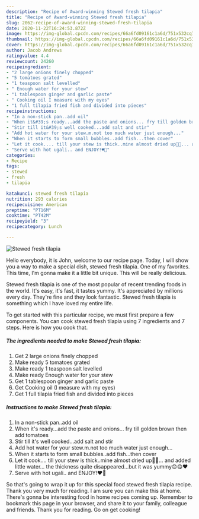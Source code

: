 ```yaml
---
description: "Recipe of Award-winning Stewed fresh tilapia"
title: "Recipe of Award-winning Stewed fresh tilapia"
slug: 2062-recipe-of-award-winning-stewed-fresh-tilapia
date: 2020-11-22T16:24:53.872Z
image: https://img-global.cpcdn.com/recipes/66a6fd09161c1a6d/751x532cq70/stewed-fresh-tilapia-recipe-main-photo.jpg
thumbnail: https://img-global.cpcdn.com/recipes/66a6fd09161c1a6d/751x532cq70/stewed-fresh-tilapia-recipe-main-photo.jpg
cover: https://img-global.cpcdn.com/recipes/66a6fd09161c1a6d/751x532cq70/stewed-fresh-tilapia-recipe-main-photo.jpg
author: Jacob Andrews
ratingvalue: 4.4
reviewcount: 24260
recipeingredient:
- "2 large onions finely chopped"
- "5 tomatoes grated"
- "1 teaspoon salt levelled"
- " Enough water for your stew"
- "1 tablespoon ginger and garlic paste"
- " Cooking oil I measure with my eyes"
- "1 full tilapia fried fish and divided into pieces"
recipeinstructions:
- "In a non-stick pan..add oil"
- "When it&#39;s ready...add the paste and onions... fry till golden brown then add tomatoes"
- "Stir till it&#39;s well cooked...add salt and stir"
- "Add hot water for your stew.m.not too much water just enough..."
- "When it starts to form small bubbles..add fish...then cover"
- "Let it cook.... till your stew is thick..mine almost dried up🤦🤦... and added little water... the thickness quite disappeared...but it was yummy😊😋♥️"
- "Serve with hot ugali.. and ENJOY!♥️🤤"
categories:
- Recipe
tags:
- stewed
- fresh
- tilapia

katakunci: stewed fresh tilapia 
nutrition: 293 calories
recipecuisine: American
preptime: "PT16M"
cooktime: "PT42M"
recipeyield: "3"
recipecategory: Lunch

---
```



![Stewed fresh tilapia](https://img-global.cpcdn.com/recipes/66a6fd09161c1a6d/751x532cq70/stewed-fresh-tilapia-recipe-main-photo.jpg)

Hello everybody, it is John, welcome to our recipe page. Today, I will show you a way to make a special dish, stewed fresh tilapia. One of my favorites. This time, I'm gonna make it a little bit unique. This will be really delicious.

Stewed fresh tilapia is one of the most popular of recent trending foods in the world. It's easy, it's fast, it tastes yummy. It's appreciated by millions every day. They're fine and they look fantastic. Stewed fresh tilapia is something which I have loved my entire life.




To get started with this particular recipe, we must first prepare a few components. You can cook stewed fresh tilapia using 7 ingredients and 7 steps. Here is how you cook that.

<!--inarticleads1-->

##### The ingredients needed to make Stewed fresh tilapia:

1. Get 2 large onions finely chopped
1. Make ready 5 tomatoes grated
1. Make ready 1 teaspoon salt levelled
1. Make ready  Enough water for your stew
1. Get 1 tablespoon ginger and garlic paste
1. Get  Cooking oil (I measure with my eyes)
1. Get 1 full tilapia fried fish and divided into pieces




<!--inarticleads2-->

##### Instructions to make Stewed fresh tilapia:

1. In a non-stick pan..add oil
1. When it&#39;s ready...add the paste and onions... fry till golden brown then add tomatoes
1. Stir till it&#39;s well cooked...add salt and stir
1. Add hot water for your stew.m.not too much water just enough...
1. When it starts to form small bubbles..add fish...then cover
1. Let it cook.... till your stew is thick..mine almost dried up🤦🤦... and added little water... the thickness quite disappeared...but it was yummy😊😋♥️
1. Serve with hot ugali.. and ENJOY!♥️🤤




So that's going to wrap it up for this special food stewed fresh tilapia recipe. Thank you very much for reading. I am sure you can make this at home. There's gonna be interesting food in home recipes coming up. Remember to bookmark this page in your browser, and share it to your family, colleague and friends. Thank you for reading. Go on get cooking!
